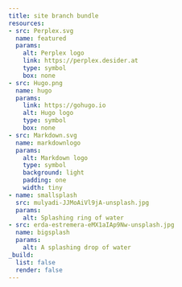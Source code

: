 ```yaml
---
title: site branch bundle
resources:
- src: Perplex.svg
  name: featured
  params:
    alt: Perplex logo
    link: https://perplex.desider.at
    type: symbol
    box: none
- src: Hugo.png
  name: hugo
  params:
    link: https://gohugo.io
    alt: Hugo logo
    type: symbol
    box: none
- src: Markdown.svg
  name: markdownlogo
  params:
    alt: Markdown logo
    type: symbol
    background: light
    padding: one
    width: tiny
- name: smallsplash
  src: mulyadi-JJMoAiVl9jA-unsplash.jpg
  params:
    alt: Splashing ring of water
- src: erda-estremera-eMX1aIAp9Nw-unsplash.jpg
  name: bigsplash
  params:
    alt: A splashing drop of water
_build:
  list: false
  render: false
---
```

